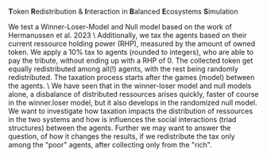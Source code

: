 **T**oken **R**edistribution & **I**nteraction in **B**alanced **E**cosystems **S**imulation

We test a Winner-Loser-Model and Null model based on the work of Hermanussen et al. 2023 \\
Additionally, we tax the agents based on their current ressource holding power (RHP), measured by the amount of owned token. We apply a 10% tax to agents (rounded to integers), who are able to pay the tribute, without ending up with a RHP of 0. The collected token get equally redistributed among all(!) agents, with the rest being randomly redistributed. The taxation process starts after the games (model) between the agents. \\
We have seen that in the winner-loser model and null models alone, a disbalance of distributed ressources arises quickly, faster of course in the winner.loser model, but it also develops in the randomized null model. We want to investigate how taxation impacts the distribution of ressources in the two systems and how is influences the social interactions (triad structures) between the agents. Further we may want to answer the question, of how it changes the results, if we redistribute the tax only among the "poor" agents, after collecting only from the "rich".
